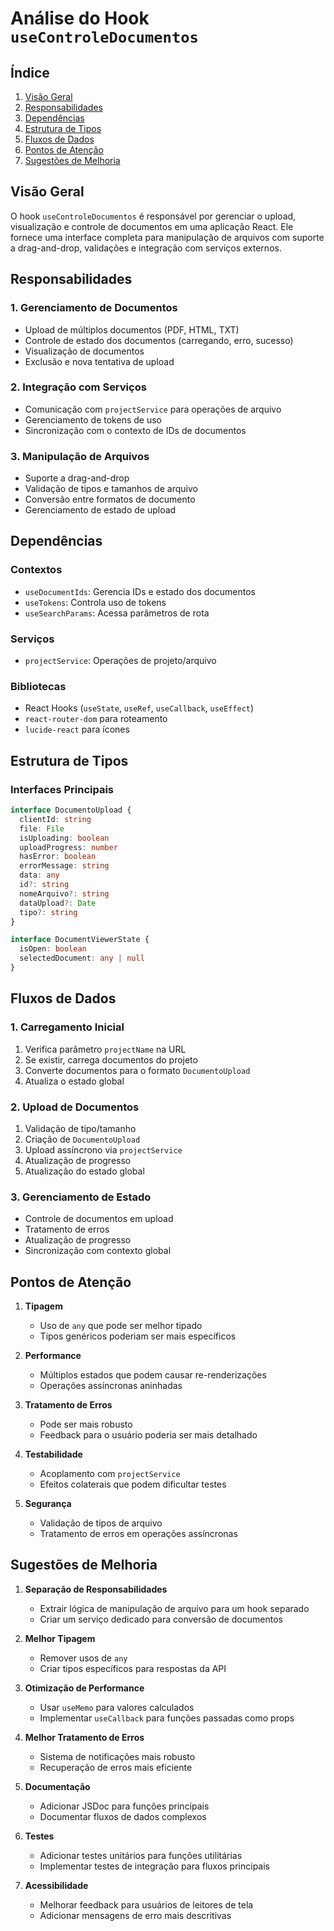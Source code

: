# Análise do Hook `useControleDocumentos`

## Índice
1. [Visão Geral](#visão-geral)
2. [Responsabilidades](#responsabilidades)
3. [Dependências](#dependências)
4. [Estrutura de Tipos](#estrutura-de-tipos)
5. [Fluxos de Dados](#fluxos-de-dados)
6. [Pontos de Atenção](#pontos-de-atencao)
7. [Sugestões de Melhoria](#sugestões-de-melhoria)

## Visão Geral
O hook `useControleDocumentos` é responsável por gerenciar o upload, visualização e controle de documentos em uma aplicação React. Ele fornece uma interface completa para manipulação de arquivos com suporte a drag-and-drop, validações e integração com serviços externos.

## Responsabilidades

### 1. Gerenciamento de Documentos
- Upload de múltiplos documentos (PDF, HTML, TXT)
- Controle de estado dos documentos (carregando, erro, sucesso)
- Visualização de documentos
- Exclusão e nova tentativa de upload

### 2. Integração com Serviços
- Comunicação com `projectService` para operações de arquivo
- Gerenciamento de tokens de uso
- Sincronização com o contexto de IDs de documentos

### 3. Manipulação de Arquivos
- Suporte a drag-and-drop
- Validação de tipos e tamanhos de arquivo
- Conversão entre formatos de documento
- Gerenciamento de estado de upload

## Dependências

### Contextos
- `useDocumentIds`: Gerencia IDs e estado dos documentos
- `useTokens`: Controla uso de tokens
- `useSearchParams`: Acessa parâmetros de rota

### Serviços
- `projectService`: Operações de projeto/arquivo

### Bibliotecas
- React Hooks (`useState`, `useRef`, `useCallback`, `useEffect`)
- `react-router-dom` para roteamento
- `lucide-react` para ícones

## Estrutura de Tipos

### Interfaces Principais
```typescript
interface DocumentoUpload {
  clientId: string
  file: File
  isUploading: boolean
  uploadProgress: number
  hasError: boolean
  errorMessage: string
  data: any
  id?: string
  nomeArquivo?: string
  dataUpload?: Date
  tipo?: string
}

interface DocumentViewerState {
  isOpen: boolean
  selectedDocument: any | null
}
```

## Fluxos de Dados

### 1. Carregamento Inicial
1. Verifica parâmetro `projectName` na URL
2. Se existir, carrega documentos do projeto
3. Converte documentos para o formato `DocumentoUpload`
4. Atualiza o estado global

### 2. Upload de Documentos
1. Validação de tipo/tamanho
2. Criação de `DocumentoUpload`
3. Upload assíncrono via `projectService`
4. Atualização de progresso
5. Atualização do estado global

### 3. Gerenciamento de Estado
- Controle de documentos em upload
- Tratamento de erros
- Atualização de progresso
- Sincronização com contexto global

## Pontos de Atenção

1. **Tipagem**
   - Uso de `any` que pode ser melhor tipado
   - Tipos genéricos poderiam ser mais específicos

2. **Performance**
   - Múltiplos estados que podem causar re-renderizações
   - Operações assíncronas aninhadas

3. **Tratamento de Erros**
   - Pode ser mais robusto
   - Feedback para o usuário poderia ser mais detalhado

4. **Testabilidade**
   - Acoplamento com `projectService`
   - Efeitos colaterais que podem dificultar testes

5. **Segurança**
   - Validação de tipos de arquivo
   - Tratamento de erros em operações assíncronas

## Sugestões de Melhoria

1. **Separação de Responsabilidades**
   - Extrair lógica de manipulação de arquivo para um hook separado
   - Criar um serviço dedicado para conversão de documentos

2. **Melhor Tipagem**
   - Remover usos de `any`
   - Criar tipos específicos para respostas da API

3. **Otimização de Performance**
   - Usar `useMemo` para valores calculados
   - Implementar `useCallback` para funções passadas como props

4. **Melhor Tratamento de Erros**
   - Sistema de notificações mais robusto
   - Recuperação de erros mais eficiente

5. **Documentação**
   - Adicionar JSDoc para funções principais
   - Documentar fluxos de dados complexos

6. **Testes**
   - Adicionar testes unitários para funções utilitárias
   - Implementar testes de integração para fluxos principais

7. **Acessibilidade**
   - Melhorar feedback para usuários de leitores de tela
   - Adicionar mensagens de erro mais descritivas
